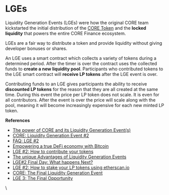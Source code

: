 # LGEs

Liquidity Generation Events (LGEs) were how the original CORE team kickstarted the initial distribution of the [CORE Token](core/) and the **locked liquidity** that powers the entire CORE Finance ecosystem.

LGEs are a fair way to distribute a token and provide liquidity without giving developer bonuses or shares.

An LGE uses a smart contract which collects a variety of tokens during a determined period. After the timer is over the contract uses the collected funds to **create a new liquidity pool**. Participants who contributed tokens to the LGE smart contract will **receive LP tokens** after the LGE event is over.

Contributing funds to an LGE gives participants the ability to receive **discounted LP tokens** for the reason that they are all created at the same time. During this event the price per LP token does not scale. It is even for all contributors. After the event is over the price will scale along with the pool, meaning it will become increasingly expensive for each new minted LP token.



**References**

* [The power of CORE and its Liquidity Generation Event(s)](https://0xdec4f.medium.com/the-power-of-core-and-its-liquidity-generation-event-s-3d1554e4c8d6)
* [CORE: Liquidity Generation Event #2](https://medium.com/core-vault/core-liquidity-generation-event-2-4c2f8df391ce)
* [FAQ: LGE #2](https://medium.com/core-vault/faq-lge-2-cb425e625135)
* [Empowering a true DeFi economy with Bitcoin](https://medium.com/core-vault/empowering-a-true-defi-economy-with-bitcoin-97981359d69a)
* [LGE #2: How to contribute your tokens](https://medium.com/core-vault/lge-2-how-to-approve-your-tokens-62897c966512)
* [The unique Advantages of Liquidity Generation Events](https://medium.com/core-vault/the-unique-advantages-of-liquidity-generation-events-e3136fb9cc10)
* [LGE#2 Final Day: What happens Next?](https://medium.com/core-vault/lge-2-final-day-what-happens-next-c4f276b164cc)
* [LGE #2: How to stake your LP tokens using etherscan.io](https://medium.com/core-vault/lge-2-how-to-stake-your-lp-tokens-using-etherscan-io-6cad7bdde823)
* [CORE: The Final Liquidity Generation Event](https://medium.com/core-vault/core-the-final-liquidity-generation-event-4fd5bedb4781)
* [LGE 3: The Final Opportunity](https://medium.com/core-vault/lge-3-the-final-opportunity-1864b8aac1f)

\
